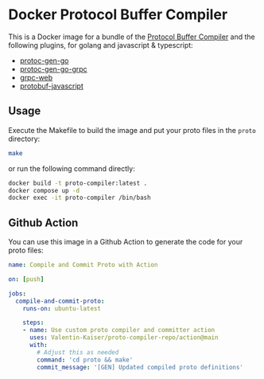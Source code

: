 # Docker Protocol Buffer Compiler

This is a Docker image for a bundle of the [Protocol Buffer Compiler](https://github.com/protocolbuffers/protobuf) and the following plugins, for golang and javascript & typescript:

- [protoc-gen-go](https://github.com/golang/protobuf/protoc-gen-go)
- [protoc-gen-go-grpc](google.golang.org/grpc/cmd/protoc-gen-go-grpc)
- [grpc-web](https://github.com/grpc/grpc-web)
- [protobuf-javascript](https://github.com/protocolbuffers/protobuf-javascript)

## Usage

Execute the Makefile to build the image and put your proto files in the `proto` directory:

```bash
make
```

or run the following command directly:

```bash
docker build -t proto-compiler:latest .
docker compose up -d
docker exec -it proto-compiler /bin/bash
```

## Github Action

You can use this image in a Github Action to generate the code for your proto files:

```yaml
name: Compile and Commit Proto with Action

on: [push]

jobs:
  compile-and-commit-proto:
    runs-on: ubuntu-latest

    steps:
    - name: Use custom proto compiler and committer action
      uses: Valentin-Kaiser/proto-compiler-repo/action@main
      with:
        # Adjust this as needed
        command: 'cd proto && make'
        commit_message: '[GEN] Updated compiled proto definitions'

```